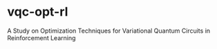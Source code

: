 # vqc-opt-rl
A Study on Optimization Techniques for Variational Quantum Circuits in Reinforcement Learning
